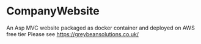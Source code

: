 # CompanyWebsite
An Asp MVC website packaged as docker container and deployed on AWS free tier
Please see https://greybeansolutions.co.uk/
